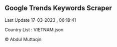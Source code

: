 

## Google Trends Keywords Scraper 
 
Last Update 17-03-2023 , 06:18:41

Country List :
VIETNAM.json



© Abdul Muttaqin 
